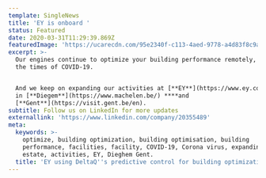 ```yaml
---
template: SingleNews
title: 'EY is onboard '
status: Featured
date: 2020-03-31T11:29:39.869Z
featuredImage: 'https://ucarecdn.com/95e2340f-c113-4aed-9778-a4d83f8c9a0c/'
excerpt: >-
  Our engines continue to optimize your building performance remotely, also in
  the times of COVID-19.


  And we keep on expanding our activities at [**EY**](https://www.ey.com/en_be)
  in [**Diegem**](https://www.machelen.be/) ****and
  [**Gent**](https://visit.gent.be/en).
subtitle: Follow us on LinkedIn for more updates
externallink: 'https://www.linkedin.com/company/20355489'
meta:
  keywords: >-
    optimize, building optimization, building optimisation, building
    performance, facilities, facility, COVID-19, Corona virus, expanding, real
    estate, activities, EY, Dieghem Gent.
  title: 'EY using DeltaQ''s predictive control for building optimization '
---
```


